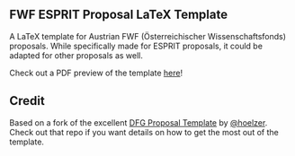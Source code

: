 ## FWF ESPRIT Proposal LaTeX Template

A LaTeX template for Austrian FWF (Österreichischer Wissenschaftsfonds) proposals. While specifically made for ESPRIT proposals, it could be adapted for other proposals as well.

Check out a PDF preview of the template [here](fwf_proposal.pdf)!

## Credit

Based on a fork of the excellent [DFG Proposal Template](https://github.com/hoelzer/dfg) by [@hoelzer](https://github.com/hoelzer). Check out that repo if you want details on how to get the most out of the template.
